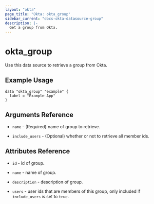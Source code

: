 ```yaml
---
layout: "okta"
page_title: "Okta: okta_group"
sidebar_current: "docs-okta-datasource-group"
description: |-
  Get a group from Okta.
---
```


# okta_group

Use this data source to retrieve a group from Okta.

## Example Usage

```hcl
data "okta_group" "example" {
  label = "Example App"
}
```

## Arguments Reference

* `name` - (Required) name of group to retrieve.

* `include_users` - (Optional) whether or not to retrieve all member ids.

## Attributes Reference

* `id` - id of group.

* `name` - name of group.

* `description` - description of group.

* `users` - user ids that are members of this group, only included if `include_users` is set to `true`.
